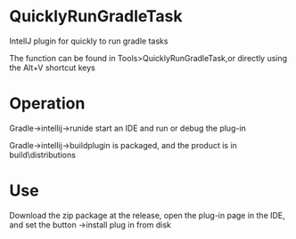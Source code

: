 # QuicklyRunGradleTask
IntellJ plugin for quickly to run gradle tasks

The function can be found in Tools>QuicklyRunGradleTask,or directly using the Alt+V shortcut keys

# Operation
Gradle->intellij->runide start an IDE and run or debug the plug-in

Gradle->intellij->buildplugin is packaged, and the product is in build\distributions

# Use
Download the zip package at the release, open the plug-in page in the IDE, and set the button ->install plug in from disk
